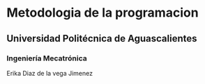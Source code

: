 # Metodologia de la programacion
## Universidad Politécnica de Aguascalientes

### Ingeniería Mecatrónica
   Erika Diaz de la vega Jimenez

